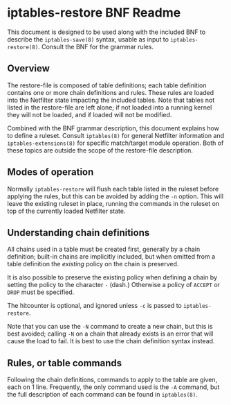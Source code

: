 iptables-restore BNF Readme
====

This document is designed to be used along with the included BNF to describe the
`iptables-save(8)` syntax, usable as input to `iptables-restore(8)`. Consult the
BNF for the grammar rules.

Overview
----

The restore-file is composed of table definitions; each table definition
contains one or more chain definitions and rules. These rules are loaded into
the Netfilter state impacting the included tables. Note that tables not listed
in the restore-file are left alone; if not loaded into a running kernel they
will not be loaded, and if loaded will not be modified.

Combined with the BNF grammar description, this document explains how to define
a ruleset. Consult `iptables(8)` for general Netfilter information and
`iptables-extensions(8)` for specific match/target module operation. Both of
these topics are outside the scope of the restore-file description.

Modes of operation
----

Normally `iptables-restore` will flush each table listed in the ruleset before
applying the rules, but this can be avoided by adding the `-n` option. This will
leave the existing ruleset in place, running the commands in the ruleset on top
of the currently loaded Netfilter state.

Understanding chain definitions
----

All chains used in a table must be created first, generally by a chain
definition; built-in chains are implicitly included, but when omitted from a
table definition the *existing* policy on the chain is preserved.

It is also possible to preserve the existing policy when defining a chain by
setting the policy to the character `-` (dash.) Otherwise a policy of `ACCEPT`
or `DROP` must be specified.

The hitcounter is optional, and ignored unless `-c` is passed to
`iptables-restore`.

Note that you can use the `-N` command to create a new chain, but this is best
avoided; calling `-N` on a chain that already exists is an error that will cause
the load to fail. It is best to use the chain definition syntax instead.

Rules, or table commands
----

Following the chain definitions, commands to apply to the table are given, each
on 1 line. Frequently, the only command used is the `-A` command, but the full
description of each command can be found in `iptables(8)`.
